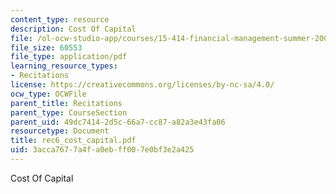 ```yaml
---
content_type: resource
description: Cost Of Capital
file: /ol-ocw-studio-app/courses/15-414-financial-management-summer-2003/3acca7677a4fa0ebff007e0bf3e2a425_rec6_cost_capital.pdf
file_size: 60553
file_type: application/pdf
learning_resource_types:
- Recitations
license: https://creativecommons.org/licenses/by-nc-sa/4.0/
ocw_type: OCWFile
parent_title: Recitations
parent_type: CourseSection
parent_uid: 49dc7414-2d5c-66a7-cc87-a82a3e43fa06
resourcetype: Document
title: rec6_cost_capital.pdf
uid: 3acca767-7a4f-a0eb-ff00-7e0bf3e2a425
---
```

Cost Of Capital